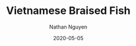 ---
path: '/recipe-1'
date: '2020-05-05'
title: 'Vietnamese Braised Fish'
author: 'Nathan Nguyen'
img: 'https://i.pinimg.com/originals/f6/fb/96/f6fb96d81bd731d53ae89feec107cc97.jpg'
ingredients: '
1 lb catfish filets bone and skin,
salt to clean the fish.
 Aromatics: 
2 tbsp oil,
5 cloves garlic minced,
1/2 yellow onion sliced.
 Seasoning & cooking liquid: 
1 tsp salt,
1.5 tbsp fish sauce,
About 1/2 teaspoon thick soy sauce,
1/2 c water,
1/2 c coconut juice or replace water & coconut juice with 1 cup coconut soda,
1 chile sliced (to taste),
freshly ground black pepper or add as a final topping when serving,
 Garnish: 
1 green onion roughly chopped,
black pepper freshly ground,
1 red chile sliced
'
instructions: '
Generously salt fish and rinse under water to clean it. Set aside to dry.
Add oil to a pan and saute garlic over medium heat until lightly browned.
Layer onion on top, then the fish, evenly spaced.
Add the seasoning & cooking liquid (& chiles) and turn the heat to high until boiling. Taste the sauce and adjust the seasoning.
Bring it to a simmer for ~20 minutes. Adjust seasoning if needed.
Gently flip the filets of fish over and simmer for a final ~10 minutes with the lid partially covered.
Stand there to watch it the final ~10 minutes to prevent it from burning! During this time you can continually spoon the sauce over the fish.
Add green onion during last 2 minutes to wilt & top with sliced chiles, and some freshly ground black pepper.
'
---